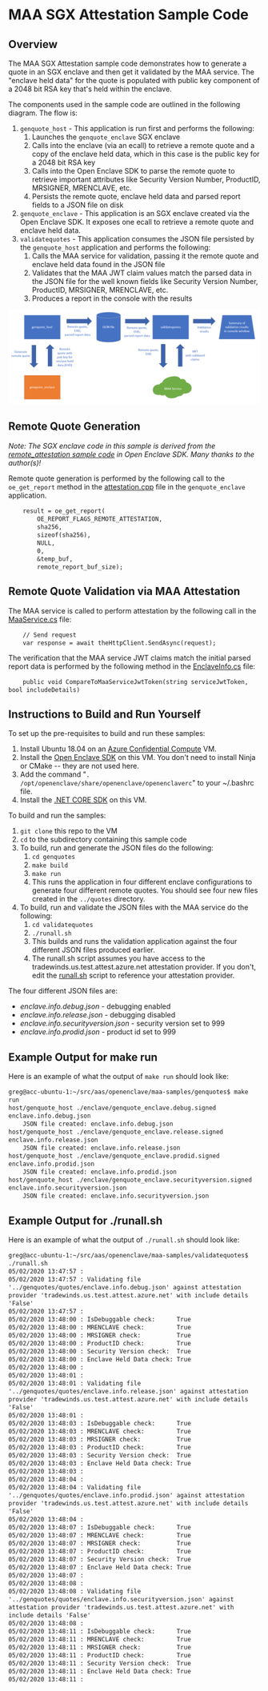 # MAA SGX Attestation Sample Code
## Overview
The MAA SGX Attestation sample code demonstrates how to generate a quote in an SGX enclave and then get it validated by the MAA service.  The "enclave held data" for the quote is populated with public key component of a 2048 bit RSA key that's held within the enclave.

The components used in the sample code are outlined in the following diagram.  The flow is:
1. ```genquote_host``` - This application is run first and performs the following:
    1. Launches the ```genquote_enclave``` SGX enclave
    1. Calls into the enclave (via an ecall) to retrieve a remote quote and a copy of the enclave held data, which in this case is the public key for a 2048 bit RSA key
    1. Calls into the Open Enclave SDK to parse the remote quote to retrieve important attributes like Security Version Number, ProductID, MRSIGNER, MRENCLAVE, etc.
    1. Persists the remote quote, enclave held data and parsed report fields to a JSON file on disk
1. ```genquote_enclave``` - This application is an SGX enclave created via the Open Enclave SDK.  It exposes one ecall to retrieve a remote quote and enclave held data.
1. ```validatequotes``` - This application consumes the JSON file persisted by the ```genquote_host``` application and performs the following:
    1. Calls the MAA service for validation, passing it the remote quote and enclave held data found in the JSON file
    1. Validates that the MAA JWT claim values match the parsed data in the JSON file for the well known fields like Security Version Number, ProductID, MRSIGNER, MRENCLAVE, etc.
    1. Produces a report in the console with the results

![MAA SGX Attestation Overview Diagram](./docs/maa.sample.diagram.png)

## Remote Quote Generation
*Note: The SGX enclave code in this sample is derived from the [remote_attestation sample code](https://github.com/openenclave/openenclave/tree/master/samples/remote_attestation) in Open Enclave SDK.  Many thanks to the author(s)!*

Remote quote generation is performed by the following call to the ```oe_get_report``` method in the [attestation.cpp](./genquotes/common/attestation.cpp#L43) file in the ```genquote_enclave``` application.
```
    result = oe_get_report(
        OE_REPORT_FLAGS_REMOTE_ATTESTATION,
        sha256,
        sizeof(sha256),
        NULL, 
        0,
        &temp_buf,
        remote_report_buf_size);
```

## Remote Quote Validation via MAA Attestation

The MAA service is called to perform attestation by the following call in the [MaaService.cs](./validatequotes/MaaService.cs#L31) file:

```
    // Send request
    var response = await theHttpClient.SendAsync(request);
```

The verification that the MAA service JWT claims match the initial parsed report data is performed by the following method in the [EnclaveInfo.cs](./validatequotes/EnclaveInfo.cs#L33) file:
```
    public void CompareToMaaServiceJwtToken(string serviceJwtToken, bool includeDetails)
```


## Instructions to Build and Run Yourself

To set up the pre-requisites to build and run these samples:
1. Install Ubuntu 18.04 on an [Azure Confidential Compute](https://azure.microsoft.com/en-us/solutions/confidential-compute/) VM.
1. Install the [Open Enclave SDK](https://github.com/openenclave/openenclave/blob/v0.9.x/docs/GettingStartedDocs/install_oe_sdk-Ubuntu_18.04.md) on this VM.  You don't need to install Ninja or CMake -- they are not used here.
1. Add the command "```. /opt/openenclave/share/openenclave/openenclaverc```" to your ~/.bashrc file.
1. Install the [.NET CORE SDK](https://docs.microsoft.com/en-us/dotnet/core/install/linux-package-manager-ubuntu-1804) on this VM.

To build and run the samples:
1. ```git clone``` this repo to the VM
1. ```cd``` to the subdirectory containing this sample code
1. To build, run and generate the JSON files do the following:
    1. ```cd genquotes```
    1. ```make build```
    1. ```make run```
    1. This runs the application in four different enclave configurations to generate four different remote quotes.  You should see four new files created in the ```../quotes``` directory.
1. To build, run and validate the JSON files with the MAA service do the following:
    1. ```cd validatequotes```
    1. ```./runall.sh```
    1. This builds and runs the validation application against the four different JSON files produced earlier.
    1. The runall.sh script assumes you have access to the tradewinds.us.test.attest.azure.net attestation provider.  If you don't, edit the [runall.sh](./validatequotes/runall.sh#L5) script to reference your attestation provider.  

The four different JSON files are:
* *enclave.info.debug.json* - debugging enabled
* *enclave.info.release.json* - debugging disabled
* *enclave.info.securityversion.json* - security version set to 999
* *enclave.info.prodid.json* - product id set to 999

## Example Output for make run
Here is an example of what the output of ```make run``` should look like:

```
greg@acc-ubuntu-1:~/src/aas/openenclave/maa-samples/genquotes$ make run
host/genquote_host ./enclave/genquote_enclave.debug.signed              enclave.info.debug.json
    JSON file created: enclave.info.debug.json
host/genquote_host ./enclave/genquote_enclave.release.signed            enclave.info.release.json
    JSON file created: enclave.info.release.json
host/genquote_host ./enclave/genquote_enclave.prodid.signed             enclave.info.prodid.json
    JSON file created: enclave.info.prodid.json
host/genquote_host ./enclave/genquote_enclave.securityversion.signed    enclave.info.securityversion.json
    JSON file created: enclave.info.securityversion.json
```

## Example Output for ./runall.sh
Here is an example of what the output of ```./runall.sh``` should look like:

```
greg@acc-ubuntu-1:~/src/aas/openenclave/maa-samples/validatequotes$ ./runall.sh 
05/02/2020 13:47:57 : 
05/02/2020 13:47:57 : Validating file '../genquotes/quotes/enclave.info.debug.json' against attestation provider 'tradewinds.us.test.attest.azure.net' with include details 'False'
05/02/2020 13:47:57 : 
05/02/2020 13:48:00 : IsDebuggable check:      True
05/02/2020 13:48:00 : MRENCLAVE check:         True
05/02/2020 13:48:00 : MRSIGNER check:          True
05/02/2020 13:48:00 : ProductID check:         True
05/02/2020 13:48:00 : Security Version check:  True
05/02/2020 13:48:00 : Enclave Held Data check: True
05/02/2020 13:48:00 : 
05/02/2020 13:48:01 : 
05/02/2020 13:48:01 : Validating file '../genquotes/quotes/enclave.info.release.json' against attestation provider 'tradewinds.us.test.attest.azure.net' with include details 'False'
05/02/2020 13:48:01 : 
05/02/2020 13:48:03 : IsDebuggable check:      True
05/02/2020 13:48:03 : MRENCLAVE check:         True
05/02/2020 13:48:03 : MRSIGNER check:          True
05/02/2020 13:48:03 : ProductID check:         True
05/02/2020 13:48:03 : Security Version check:  True
05/02/2020 13:48:03 : Enclave Held Data check: True
05/02/2020 13:48:03 : 
05/02/2020 13:48:04 : 
05/02/2020 13:48:04 : Validating file '../genquotes/quotes/enclave.info.prodid.json' against attestation provider 'tradewinds.us.test.attest.azure.net' with include details 'False'
05/02/2020 13:48:04 : 
05/02/2020 13:48:07 : IsDebuggable check:      True
05/02/2020 13:48:07 : MRENCLAVE check:         True
05/02/2020 13:48:07 : MRSIGNER check:          True
05/02/2020 13:48:07 : ProductID check:         True
05/02/2020 13:48:07 : Security Version check:  True
05/02/2020 13:48:07 : Enclave Held Data check: True
05/02/2020 13:48:07 : 
05/02/2020 13:48:08 : 
05/02/2020 13:48:08 : Validating file '../genquotes/quotes/enclave.info.securityversion.json' against attestation provider 'tradewinds.us.test.attest.azure.net' with include details 'False'
05/02/2020 13:48:08 : 
05/02/2020 13:48:11 : IsDebuggable check:      True
05/02/2020 13:48:11 : MRENCLAVE check:         True
05/02/2020 13:48:11 : MRSIGNER check:          True
05/02/2020 13:48:11 : ProductID check:         True
05/02/2020 13:48:11 : Security Version check:  True
05/02/2020 13:48:11 : Enclave Held Data check: True
05/02/2020 13:48:11 : 
```
